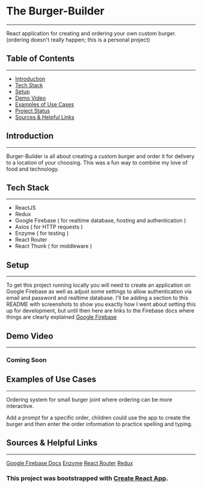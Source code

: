 # The Burger-Builder

---
React application for creating and ordering your own custom burger. (ordering doesn't really happen; this is a personal project)

## Table of Contents

---

* [Introduction](#introduction)
* [Tech Stack](#tech-stack)
* [Setup](#setup)
* [Demo Video](#demo-video)
* [Examples of Use Cases](#examples-of-use-cases)
* [Project Status](#project-status)
* [Sources & Helpful Links](#sources-&-helpful-links)

## Introduction

---
Burger-Builder is all about creating a custom burger and order it for delivery to a location of your choosing. This was a fun way to combine my love of food and technology.

## Tech Stack

---

* ReactJS
* Redux
* Google Firebase ( for realtime database, hosting and authentication )
* Axios ( for HTTP requests )
* Enzyme ( for testing )
* React Router
* React Thunk ( for middleware )

## Setup

---
To get this project running locally you will need to create an application on Google Firebase as well as adjust some settings to allow authentication via email and password and realtime database. I'll be adding a section to this README with screenshots to show you exactly how I went about setting this up for development, but until then here are links to the Firebase docs where things are clearly explained
[Google Firebase](https://firebase.google.com/docs/web/setup)

## Demo Video

---

### Coming Soon

## Examples of Use Cases

---
Ordering system for small burger joint where ordering can be more interactive.

Add a prompt for a specific order, children could use the app to create the burger and then enter the order information to practice spelling and typing.

## Sources & Helpful Links

---
[Google Firebase Docs](https://firebase.google.com/docs)
[Enzyme](https://github.com/enzymejs/enzyme)
[React Router](https://github.com/enzymejs/enzyme)
[Redux](https://redux.js.org/introduction/getting-started)

### This project was bootstrapped with [Create React App](https://github.com/facebook/create-react-app).

<!-- ## Available Scripts

In the project directory, you can run:

### `npm start`

Runs the app in the development mode.<br />
Open [http://localhost:3000](http://localhost:3000) to view it in the browser.

The page will reload if you make edits.<br />
You will also see any lint errors in the console.

### `npm test`

Launches the test runner in the interactive watch mode.<br />
See the section about [running tests](https://facebook.github.io/create-react-app/docs/running-tests) for more information.

### `npm run build`

Builds the app for production to the `build` folder.<br />
It correctly bundles React in production mode and optimizes the build for the best performance.

The build is minified and the filenames include the hashes.<br />
Your app is ready to be deployed!

See the section about [deployment](https://facebook.github.io/create-react-app/docs/deployment) for more information.

### `npm run eject`

**Note: this is a one-way operation. Once you `eject`, you can’t go back!**

If you aren’t satisfied with the build tool and configuration choices, you can `eject` at any time. This command will remove the single build dependency from your project.

Instead, it will copy all the configuration files and the transitive dependencies (webpack, Babel, ESLint, etc) right into your project so you have full control over them. All of the commands except `eject` will still work, but they will point to the copied scripts so you can tweak them. At this point you’re on your own.

You don’t have to ever use `eject`. The curated feature set is suitable for small and middle deployments, and you shouldn’t feel obligated to use this feature. However we understand that this tool wouldn’t be useful if you couldn’t customize it when you are ready for it.

## Learn More

You can learn more in the [Create React App documentation](https://facebook.github.io/create-react-app/docs/getting-started).

To learn React, check out the [React documentation](https://reactjs.org/).

### Code Splitting

This section has moved here: https://facebook.github.io/create-react-app/docs/code-splitting

### Analyzing the Bundle Size

This section has moved here: https://facebook.github.io/create-react-app/docs/analyzing-the-bundle-size

### Making a Progressive Web App

This section has moved here: https://facebook.github.io/create-react-app/docs/making-a-progressive-web-app

### Advanced Configuration

This section has moved here: https://facebook.github.io/create-react-app/docs/advanced-configuration

### Deployment

This section has moved here: https://facebook.github.io/create-react-app/docs/deployment

### `npm run build` fails to minify

This section has moved here: https://facebook.github.io/create-react-app/docs/troubleshooting#npm-run-build-fails-to-minify -->
